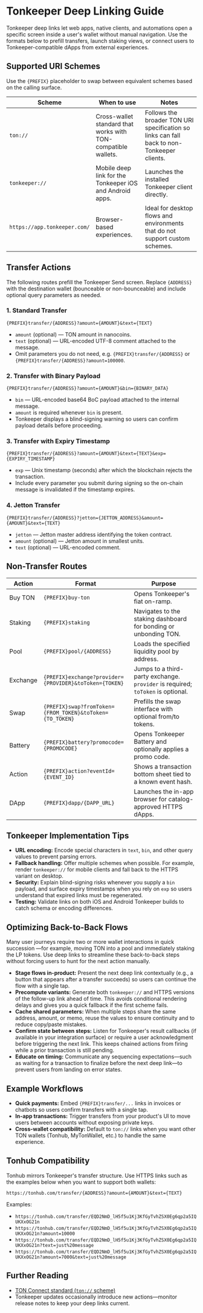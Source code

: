 # Tonkeeper Deep Linking Guide

Tonkeeper deep links let web apps, native clients, and automations open a
specific screen inside a user's wallet without manual navigation. Use the
formats below to prefill transfers, launch staking views, or connect users to
Tonkeeper-compatible dApps from external experiences.

## Supported URI Schemes

Use the `{PREFIX}` placeholder to swap between equivalent schemes based on the
calling surface.

| Scheme                       | When to use                                                   | Notes                                                                                      |
| ---------------------------- | ------------------------------------------------------------- | ------------------------------------------------------------------------------------------ |
| `ton://`                     | Cross-wallet standard that works with TON-compatible wallets. | Follows the broader TON URI specification so links can fall back to non-Tonkeeper clients. |
| `tonkeeper://`               | Mobile deep link for the Tonkeeper iOS and Android apps.      | Launches the installed Tonkeeper client directly.                                          |
| `https://app.tonkeeper.com/` | Browser-based experiences.                                    | Ideal for desktop flows and environments that do not support custom schemes.               |

## Transfer Actions

The following routes prefill the Tonkeeper Send screen. Replace `{ADDRESS}` with
the destination wallet (bounceable or non-bounceable) and include optional query
parameters as needed.

### 1. Standard Transfer

```
{PREFIX}transfer/{ADDRESS}?amount={AMOUNT}&text={TEXT}
```

- `amount` (optional) — TON amount in nanocoins.
- `text` (optional) — URL-encoded UTF-8 comment attached to the message.
- Omit parameters you do not need, e.g. `{PREFIX}transfer/{ADDRESS}` or
  `{PREFIX}transfer/{ADDRESS}?amount=100000`.

### 2. Transfer with Binary Payload

```
{PREFIX}transfer/{ADDRESS}?amount={AMOUNT}&bin={BINARY_DATA}
```

- `bin` — URL-encoded base64 BoC payload attached to the internal message.
- `amount` is required whenever `bin` is present.
- Tonkeeper displays a blind-signing warning so users can confirm payload
  details before proceeding.

### 3. Transfer with Expiry Timestamp

```
{PREFIX}transfer/{ADDRESS}?amount={AMOUNT}&text={TEXT}&exp={EXPIRY_TIMESTAMP}
```

- `exp` — Unix timestamp (seconds) after which the blockchain rejects the
  transaction.
- Include every parameter you submit during signing so the on-chain message is
  invalidated if the timestamp expires.

### 4. Jetton Transfer

```
{PREFIX}transfer/{ADDRESS}?jetton={JETTON_ADDRESS}&amount={AMOUNT}&text={TEXT}
```

- `jetton` — Jetton master address identifying the token contract.
- `amount` (optional) — Jetton amount in smallest units.
- `text` (optional) — URL-encoded comment.

## Non-Transfer Routes

| Action   | Format                                                   | Purpose                                                                         |
| -------- | -------------------------------------------------------- | ------------------------------------------------------------------------------- |
| Buy TON  | `{PREFIX}buy-ton`                                        | Opens Tonkeeper's fiat on-ramp.                                                 |
| Staking  | `{PREFIX}staking`                                        | Navigates to the staking dashboard for bonding or unbonding TON.                |
| Pool     | `{PREFIX}pool/{ADDRESS}`                                 | Loads the specified liquidity pool by address.                                  |
| Exchange | `{PREFIX}exchange?provider={PROVIDER}&toToken={TOKEN}`   | Jumps to a third-party exchange. `provider` is required; `toToken` is optional. |
| Swap     | `{PREFIX}swap?fromToken={FROM_TOKEN}&toToken={TO_TOKEN}` | Prefills the swap interface with optional from/to tokens.                       |
| Battery  | `{PREFIX}battery?promocode={PROMOCODE}`                  | Opens Tonkeeper Battery and optionally applies a promo code.                    |
| Action   | `{PREFIX}action?eventId={EVENT_ID}`                      | Shows a transaction bottom sheet tied to a known event hash.                    |
| DApp     | `{PREFIX}dapp/{DAPP_URL}`                                | Launches the in-app browser for catalog-approved HTTPS dApps.                   |

## Tonkeeper Implementation Tips

- **URL encoding:** Encode special characters in `text`, `bin`, and other query
  values to prevent parsing errors.
- **Fallback handling:** Offer multiple schemes when possible. For example,
  render `tonkeeper://` for mobile clients and fall back to the HTTPS variant on
  desktop.
- **Security:** Explain blind-signing risks whenever you supply a `bin` payload,
  and surface expiry timestamps when you rely on `exp` so users understand that
  expired links must be regenerated.
- **Testing:** Validate links on both iOS and Android Tonkeeper builds to catch
  schema or encoding differences.

## Optimizing Back-to-Back Flows

Many user journeys require two or more wallet interactions in quick succession
—for example, moving TON into a pool and immediately staking the LP tokens. Use
deep links to streamline these back-to-back steps without forcing users to hunt
for the next action manually.

- **Stage flows in-product:** Present the next deep link contextually (e.g., a
  button that appears after a transfer succeeds) so users can continue the flow
  with a single tap.
- **Precompute variants:** Generate both `tonkeeper://` and HTTPS versions of
  the follow-up link ahead of time. This avoids conditional rendering delays and
  gives you a quick fallback if the first scheme fails.
- **Cache shared parameters:** When multiple steps share the same address,
  amount, or memo, reuse the values to ensure continuity and to reduce
  copy/paste mistakes.
- **Confirm state between steps:** Listen for Tonkeeper's result callbacks (if
  available in your integration surface) or require a user acknowledgment before
  triggering the next link. This keeps chained actions from firing while a prior
  transaction is still pending.
- **Educate on timing:** Communicate any sequencing expectations—such as waiting
  for a transaction to finalize before the next deep link—to prevent users from
  landing on error states.

## Example Workflows

- **Quick payments:** Embed `{PREFIX}transfer/...` links in invoices or chatbots
  so users confirm transfers with a single tap.
- **In-app transactions:** Trigger transfers from your product's UI to move
  users between accounts without exposing private keys.
- **Cross-wallet compatibility:** Default to `ton://` links when you want other
  TON wallets (Tonhub, MyTonWallet, etc.) to handle the same experience.

## Tonhub Compatibility

Tonhub mirrors Tonkeeper's transfer structure. Use HTTPS links such as the
examples below when you want to support both wallets:

```
https://tonhub.com/transfer/{ADDRESS}?amount={AMOUNT}&text={TEXT}
```

Examples:

- `https://tonhub.com/transfer/EQD2NmD_lH5f5u1Kj3KfGyTvhZSX0Eg6qp2a5IQUKXxOG21n`
- `https://tonhub.com/transfer/EQD2NmD_lH5f5u1Kj3KfGyTvhZSX0Eg6qp2a5IQUKXxOG21n?amount=10000`
- `https://tonhub.com/transfer/EQD2NmD_lH5f5u1Kj3KfGyTvhZSX0Eg6qp2a5IQUKXxOG21n?text=just%20message`
- `https://tonhub.com/transfer/EQD2NmD_lH5f5u1Kj3KfGyTvhZSX0Eg6qp2a5IQUKXxOG21n?amount=7000&text=just%20message`

## Further Reading

- [TON Connect standard (`ton://` scheme)](https://github.com/ton-blockchain/ton-connect/blob/main/bridge.md)
- Tonkeeper updates occasionally introduce new actions—monitor release notes to
  keep your deep links current.

